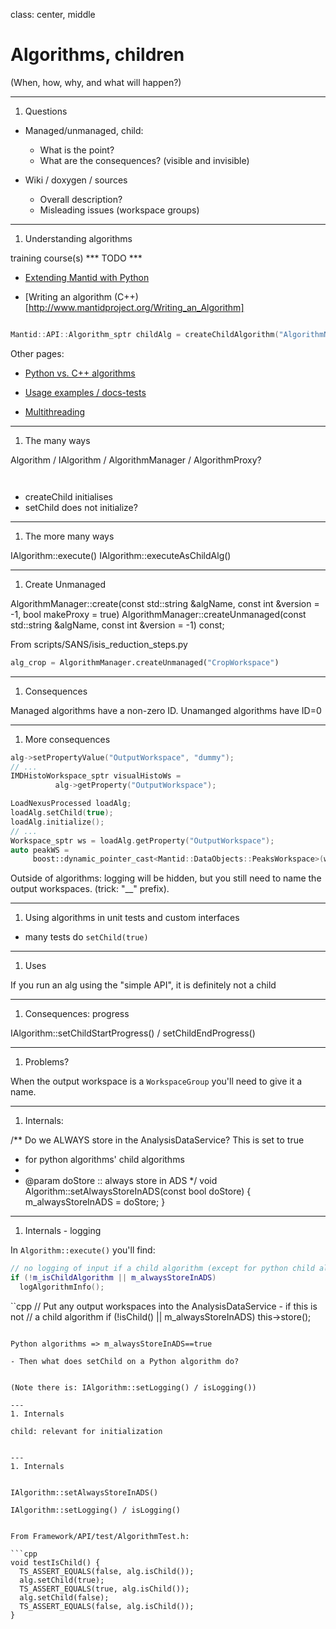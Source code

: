 class: center, middle

# Algorithms, children

(When, how, why, and what will happen?)


---

1. Questions

* Managed/unmanaged, child:
  - What is the point?
  - What are the consequences? (visible and invisible)

* Wiki / doxygen / sources
  - Overall description?
  - Misleading issues (workspace groups)

---

1. Understanding algorithms


training course(s)  *** TODO ***
- [Extending Mantid with Python](http://www.mantidproject.org/Extending_Mantid_With_Python)


- [Writing an algorithm (C++)[http://www.mantidproject.org/Writing_an_Algorithm]

```cpp

Mantid::API::Algorithm_sptr childAlg = createChildAlgorithm("AlgorithmName");
```


Other pages:
- [Python vs. C++ algorithms](http://www.mantidproject.org/Python_Vs_C%2B%2B_Algorithms)

- [Usage examples / docs-tests](http://www.mantidproject.org/Algorithm_Usage_Examples)

- [Multithreading](http://www.mantidproject.org/Multithreading_in_Mantid_Algorithms)
---

1. The many ways

Algorithm / IAlgorithm / AlgorithmManager / AlgorithmProxy?



```cpp


```

```python

```

- createChild initialises
- setChild does not initialize?


---

1. The more many ways

IAlgorithm::execute()
IAlgorithm::executeAsChildAlg()

---
1. Create Unmanaged

AlgorithmManager::create(const std::string &algName, const int &version = -1, bool makeProxy = true)
AlgorithmManager::createUnmanaged(const std::string &algName, const int &version = -1) const;


From scripts/SANS/isis_reduction_steps.py
```python
alg_crop = AlgorithmManager.createUnmanaged("CropWorkspace")
```


---

1. Consequences


Managed algorithms have a non-zero ID. Unamanged algorithms have ID=0

[//]: <> (This comes from IAlgorithm.h)

---

1. More consequences

```cpp
alg->setPropertyValue("OutputWorkspace", "dummy");
// ...
IMDHistoWorkspace_sptr visualHistoWs =
          alg->getProperty("OutputWorkspace");
```

```cpp
LoadNexusProcessed loadAlg;
loadAlg.setChild(true);
loadAlg.initialize();
// ...
Workspace_sptr ws = loadAlg.getProperty("OutputWorkspace");
auto peakWS =
     boost::dynamic_pointer_cast<Mantid::DataObjects::PeaksWorkspace>(ws);
```

Outside of algorithms: logging will be hidden, but you still need to name the output workspaces.
(trick: "__" prefix).


---

1. Using algorithms in unit tests and custom interfaces



- many tests do `setChild(true)`



---

1. Uses

If you run an alg using the "simple API", it is definitely not a child

---

1. Consequences: progress

IAlgorithm::setChildStartProgress() / setChildEndProgress()


---

1. Problems?


When the output workspace is a `WorkspaceGroup` you'll need to give it a name.


---
1. Internals:

/** Do we ALWAYS store in the AnalysisDataService? This is set to true
 * for python algorithms' child algorithms
 *
 * @param doStore :: always store in ADS
 */
void Algorithm::setAlwaysStoreInADS(const bool doStore) {
  m_alwaysStoreInADS = doStore;
}
      


---
1. Internals - logging

In `Algorithm::execute()` you'll find:

```cpp
// no logging of input if a child algorithm (except for python child algos)
if (!m_isChildAlgorithm || m_alwaysStoreInADS)
  logAlgorithmInfo();
```


``cpp
// Put any output workspaces into the AnalysisDataService - if this is not
// a child algorithm
if (!isChild() || m_alwaysStoreInADS)
  this->store();
```

Python algorithms => m_alwaysStoreInADS==true

- Then what does setChild on a Python algorithm do?


(Note there is: IAlgorithm::setLogging() / isLogging())

---
1. Internals

child: relevant for initialization


---
1. Internals


IAlgorithm::setAlwaysStoreInADS()

IAlgorithm::setLogging() / isLogging()


From Framework/API/test/AlgorithmTest.h:

```cpp
void testIsChild() {
  TS_ASSERT_EQUALS(false, alg.isChild());
  alg.setChild(true);
  TS_ASSERT_EQUALS(true, alg.isChild());
  alg.setChild(false);
  TS_ASSERT_EQUALS(false, alg.isChild());
}
                        

```